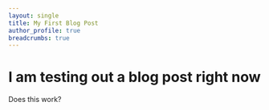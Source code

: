 ```yaml
---
layout: single
title: My First Blog Post
author_profile: true
breadcrumbs: true
---
```


# I am testing out a blog post right now
Does this work?
